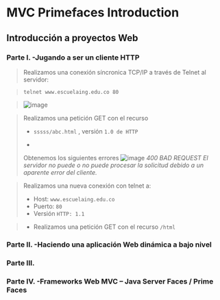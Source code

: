# MVC Primefaces Introduction
## Introducción a proyectos Web

### Parte I. -Jugando a ser un cliente HTTP
> Realizamos una conexión síncronica TCP/IP a través de Telnet al servidor:


> ``` telnet www.escuelaing.edu.co 80 ``` 


> ![image](https://user-images.githubusercontent.com/59893804/93660244-4b6cd380-fa12-11ea-94d1-5d95016488bd.png)
> 

> Realizamos una petición GET con el recurso 
>* ```sssss/abc.html``` , versión ```1.0 de HTTP```
>* ``` GET sssss/abc.html HTTP/1.0
> Obtenemos los siguientes errores
> ![image](https://user-images.githubusercontent.com/59893804/93660276-a8688980-fa12-11ea-9475-cebf35520139.png)
> _400 BAD REQUEST
El servidor no puede o no puede procesar la solicitud debido a un aparente error del cliente._


> Realizamos una nueva conexión con telnet a:
> * Host: ```www.escuelaing.edu.co```
> * Puerto: ```80```
> * Versión ```HTTP: 1.1```

>
>
> * Realizamos una petición GET con el recurso ```/html```


### Parte II. -Haciendo una aplicación Web dinámica a bajo nivel
### Parte III.
### Parte IV. -Frameworks Web MVC – Java Server Faces / Prime Faces
